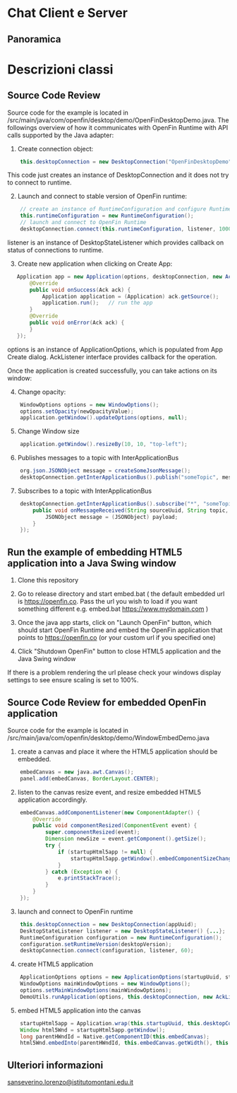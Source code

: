 # Chat Client e Server

## Panoramica

# Descrizioni classi

## Source Code Review

Source code for the example is located in /src/main/java/com/openfin/desktop/demo/OpenFinDesktopDemo.java.  The followings overview of how it communicates with OpenFin Runtime with API calls supported by the Java adapter:

1. Create connection object:

```java
	this.desktopConnection = new DesktopConnection("OpenFinDesktopDemo");
```
   This code just creates an instance of DesktopConnection and it does not try to connect to runtime.

2. Launch and connect to stable version of OpenFin runtime:

```java
	// create an instance of RuntimeConfiguration and configure Runtime by setting properties in RuntimeConfiguration
	this.runtimeConfiguration = new RuntimeConfiguration();
	// launch and connect to OpenFin Runtime
	desktopConnection.connect(this.runtimeConfiguration, listener, 10000);
```
   listener is an instance of DesktopStateListener which provides callback on status of connections to runtime.

3. Create new application when clicking on Create App:

 ```java
	Application app = new Application(options, desktopConnection, new AckListener() {
		@Override
		public void onSuccess(Ack ack) {
			Application application = (Application) ack.getSource();
			application.run();   // run the app
		}
		@Override
		public void onError(Ack ack) {
		}
	});
```
   options is an instance of ApplicationOptions, which is populated from App Create dialog.  AckListener interface provides callback for the operation.

   Once the application is created successfully, you can take actions on its window:

4.  Change opacity:

```java
	WindowOptions options = new WindowOptions();
	options.setOpacity(newOpacityValue);
	application.getWindow().updateOptions(options, null);
```

5. Change Window size

```java
	application.getWindow().resizeBy(10, 10, "top-left");
```

6. Publishes messages to a topic with InterApplicationBus

```java
	org.json.JSONObject message = createSomeJsonMessage();
	desktopConnection.getInterApplicationBus().publish("someTopic", message);
```

7. Subscribes to a topic with InterApplicationBus

```java
	desktopConnection.getInterApplicationBus().subscribe("*", "someTopic", new BusListener() {
		public void onMessageReceived(String sourceUuid, String topic, Object payload) {
			JSONObject message = (JSONObject) payload;
		}
	});
```

## Run the example of embedding HTML5 application into a Java Swing window

1. Clone this repository

2. Go to release directory and start embed.bat ( the default embedded url is https://openfin.co. Pass the url you wish to load if you want something different e.g. embed.bat https://www.mydomain.com )

3. Once the java app starts, click on "Launch OpenFin" button, which should start OpenFin Runtime and embed the OpenFin application that points to https://openfin.co (or your custom url if you specified one)

4. Click "Shutdown OpenFin" button to close HTML5 application and the Java Swing window

If there is a problem rendering the url please check your windows display settings to see ensure scaling is set to 100%.

## Source Code Review for embedded OpenFin application

Source code for the example is located in /src/main/java/com/openfin/desktop/demo/WindowEmbedDemo.java

1. create a canvas and place it where the HTML5 application should be embedded.

```java
	embedCanvas = new java.awt.Canvas();
	panel.add(embedCanvas, BorderLayout.CENTER);
```

2. listen to the canvas resize event, and resize embedded HTML5 application accordingly.

```java
	embedCanvas.addComponentListener(new ComponentAdapter() {
	    @Override
	    public void componentResized(ComponentEvent event) {
	        super.componentResized(event);
	        Dimension newSize = event.getComponent().getSize();
	        try {
	            if (startupHtml5app != null) {
	                startupHtml5app.getWindow().embedComponentSizeChange((int)newSize.getWidth(), (int)newSize.getHeight());
	            }
	        } catch (Exception e) {
	            e.printStackTrace();
	        }
	    }
	});
```

3. launch and connect to OpenFin runtime 

```java
	this.desktopConnection = new DesktopConnection(appUuid);
	DesktopStateListener listener = new DesktopStateListener() {...};
	RuntimeConfiguration configuration = new RuntimeConfiguration();
	configuration.setRuntimeVersion(desktopVersion);
	desktopConnection.connect(configuration, listener, 60);
```

4. create HTML5 application

```java
	ApplicationOptions options = new ApplicationOptions(startupUuid, startupUuid, openfin_app_url);
	WindowOptions mainWindowOptions = new WindowOptions();
	options.setMainWindowOptions(mainWindowOptions);
	DemoUtils.runApplication(options, this.desktopConnection, new AckListener() {...});
```

5. embed HTML5 application into the canvas

```java
	startupHtml5app = Application.wrap(this.startupUuid, this.desktopConnection);
	Window html5Wnd = startupHtml5app.getWindow();
	long parentHWndId = Native.getComponentID(this.embedCanvas);
	html5Wnd.embedInto(parentHWndId, this.embedCanvas.getWidth(), this.embedCanvas.getHeight(), new AckListener() {...});
```

## Ulteriori informazioni
sanseverino.lorenzo@istitutomontani.edu.it
